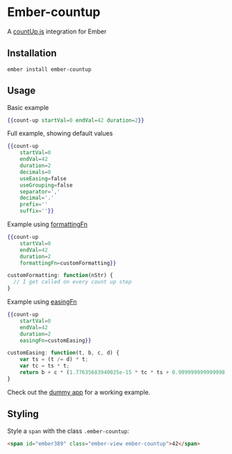 # Ember-countup

A [countUp.js](https://inorganik.github.io/countUp.js/) integration for Ember

## Installation

`ember install ember-countup`

## Usage

Basic example
```handlebars
{{count-up startVal=0 endVal=42 duration=2}}
```

Full example, showing default values
```handlebars
{{count-up
    startVal=0
    endVal=42
    duration=2
    decimals=0
    useEasing=false
    useGrouping=false
    separator=','
    decimal='.'
    prefix=''
    suffix=''}}
```

Example using [formattingFn](https://github.com/inorganik/countUp.js/blob/1.7.1/countUp.js#L52)
```handlebars
{{count-up
    startVal=0
    endVal=42
    duration=2
    formattingFn=customFormatting}}
```

```javascript
customFormatting: function(nStr) {
  // I get called on every count up step
}
```

Example using [easingFn](https://github.com/inorganik/countUp.js#custom-easing)
```handlebars
{{count-up
    startVal=0
    endVal=42
    duration=2
    easingFn=customEasing}}
```

```javascript
customEasing: function(t, b, c, d) {
    var ts = (t /= d) * t;
    var tc = ts * t;
    return b + c * (1.77635683940025e-15 * tc * ts + 0.999999999999998 * tc + -3 * ts + 3 * t);
}
```

Check out the [dummy app](https://github.com/pogopaule/ember-countup/tree/master/tests/dummy/app) for a working example.

## Styling

Style a `span` with the class `.ember-countup`:

```html
<span id="ember389" class="ember-view ember-countup">42</span>
```
